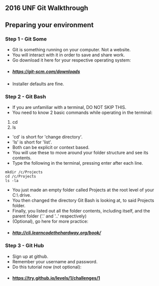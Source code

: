 ## 2016 UNF Git Walkthrough

Preparing your environment
------

### Step 1 - Git Some
* Git is something running on your computer. Not a website.
* You will interact with it in order to save and share work.
* Go download it here for your respective operating system:
* ##### https://git-scm.com/downloads
* Installer defaults are fine.

### Step 2 - Git Bash
* If you are unfamiliar with a terminal, DO NOT SKIP THIS.
* You need to know 2 basic commands while operating in the terminal:
1. cd
2. ls
* 'cd' is short for 'change directory'.
* 'ls' is short for 'list'.
* Both can be explicit or context based.
* You will use these to move around your folder structure and see its contents.
* Type the following in the terminal, pressing enter after each line.

```
mkdir /c/Projects
cd /c/Projects
ls -la
```

* You just made an empty folder called Projects at the root level of your C:\ drive.
* You then changed the directory Git Bash is looking at, to said Projects folder.
* Finally, you listed out all the folder contents, including itself, and the parent folder ('.' and '..' respectively)
* (Optional), go here for more practice:
* ##### http://cli.learncodethehardway.org/book/

### Step 3 - Git Hub
* Sign up at github.
* Remember your username and password.
* Do this tutorial now (not optional):
* #### https://try.github.io/levels/1/challenges/1